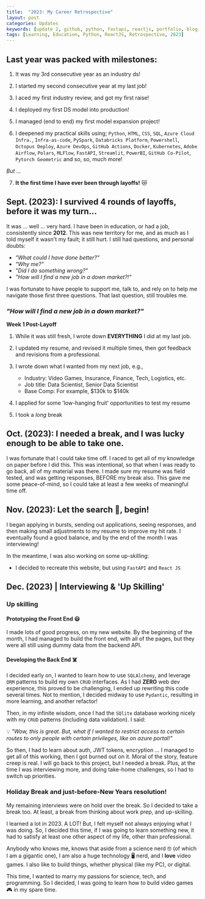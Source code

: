 ```yaml
---
title:  "2023: My Career Retrospective"
layout: post
categories: Updates
keywords: [update 2, github, python, fastapi, reactjs, portfolio, blog, data scientist, interview, layoff]
tags: [Learning, Education, Python, ReactJS, Retrospective, 2023]
---
```


## Last year was packed with milestones:

1. It was my 3rd consecutive year as an industry ds!

2. I started my second consecutive year at my last job!

3. I aced my first industry review, and got my first raise!

4. I deployed my first DS model into production!

5. I managed (end to end) my first model expansion project!

6. I deepened my practical skills using; `Python`, `HTML`, `CSS`, `SQL`, `Azure Cloud Infra.`, `Infra-as-code`, `PySpark`, `Databricks Platform`, `Powershell`, `Octopus Deploy`, `Azure DevOps`, `GitHub Actions`, `Docker`, `Kubernetes`, `Adobe Airflow`, `Polars`, `MLFlow`, `FastAPI`, `Streamlit`, `PowerBI`, `GitHub Co-Pilot`, `Pytorch Geometric` and so, so, much more! 

_But ..._

7. __It the first time I have ever been through layoffs!__ 😿

## Sept. (2023): I survived 4 rounds of layoffs, before it was my turn...

It was ... well ... very hard. I have been in education, or had a job, consistently since __2012__. This was new territory for me, and as much as I told myself it wasn't my fault; it still hurt. I still had questions, and personal doubts:

- _"What could I have done better?"_ 
- _"Why me?"_
- _"Did I do something wrong?"_
- _"How will I find a new job in a down market?!"_

I was fortunate to have people to support me, talk to, and rely on to help me navigate those first three questions. That last question, still troubles me.

### _"How will I find a new job in a down market?"_

__Week 1 Post-Layoff__

1. While it was still fresh, I wrote down __EVERYTHING__ I did at my last job.

2. I updated my resume, and revised it multiple times, then got feedback and revisions from a professional.

3. I wrote down what I wanted from my next job, e.g.,
    - Industry: Video Games, Insurance, Finance, Tech, Logistics, etc.
    - Job title: Data Scientist, Senior Data Scientist
    - Base Comp: For example, $130k to $140k 

4. I applied for some 'low-hanging fruit' opportunities to test my resume

5. I took a _long_ break

## Oct. (2023): I needed a break, and I was lucky enough to be able to take one.

I was fortunate that I could take time off. I raced to get all of my knowledge on paper before I did this. This was intentional, so that when I was ready to go back, all of my material was there. I made sure my resume was field tested, and was getting responses, BEFORE my break also. This gave me some peace-of-mind, so I could take at least a few weeks of meaningful time off. 

## Nov. (2023): Let the search 🔎, begin!

I began applying in bursts, sending out applications, seeing responses, and then making small adjustments to my resume to improve my hit rate. I eventually found a good balance, and by the end of the month I was interviewing!

In the meantime, I was also working on some up-skilling:
- I decided to recreate this website, but using `FastAPI` and `React JS`

## Dec. (2023) | Interviewing & 'Up Skilling' 

### Up skilling

#### Prototyping the Front End 😃
I made lots of good progress, on my new website. By the beginning of the month, I had managed to build the front end, with all of the pages, but they were all still using dummy data from the backend API.

#### Developing the Back End ☠️
I decided early on, I wanted to learn how to use `SQLAlchemy`, and leverage `ORM` patterns to build my own `CRUD` interfaces. As I had __ZERO__ web dev experience, this proved to be challenging, I ended up rewriting this code several times. Not to mention, I decided midway to use `Pydantic`, resulting in more learning, and another refactor!

Then, in my infinite wisdom, once I had the `SQlite` database working nicely with my `CRUD` patterns (including data validation). I said: 

💡 _"Wow, this is great. But, what if I wanted to restrict access to certain routes to only people with certain privileges, like on azure portal!"_

So then, I had to learn about auth, JWT tokens, encryption ... I managed to get all of this working, then I got burned out on it. Moral of the story, feature creep is real. I will go back to this project, but I needed a break. Plus, at the time I was interviewing more, and doing take-home challenges, so I had to switch up priorities.

### Holiday Break and just-before-New Years resolution!

My remaining interviews were on hold over the break. So I decided to take a break too. At least, a break from thinking about work prep, and up-skilling. 

I learned a lot in 2023. A LOT! But, I felt myself not always enjoying what I was doing. So, I decided this time, if I was going to learn something new, it had to satisfy at least one other aspect of my life, other than professional.

Anybody who knows me, knows that aside from a science nerd 🤓 (of which I am a gigantic one), I am also a huge technology 🖥️ nerd, and I __love__ video games. I also like to build things, whether physical (like my PC), or digital. 

This time, I wanted to marry my passions for science, tech, and programming. So I decided, I was going to learn how to build video games 🎮 in my spare time. 